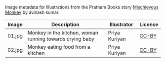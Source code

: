 Image metadata for illustrations from the Pratham Books story [Mischievous Monkey](https://storyweaver.org.in/stories/2542-mischievous-monkey) by avinash kumar.

Image | Description | Illustrator | License
----- | ----------- | ----------- | -------
01.jpg | Monkey in the kitchen, woman running towards crying baby | Priya Kuriyan | [CC-BY](https://creativecommons.org/licenses/by/4.0/)
02.jpg | Monkey eating food from a kitchen | Priya Kuriyan | [CC-BY](https://creativecommons.org/licenses/by/4.0/)
